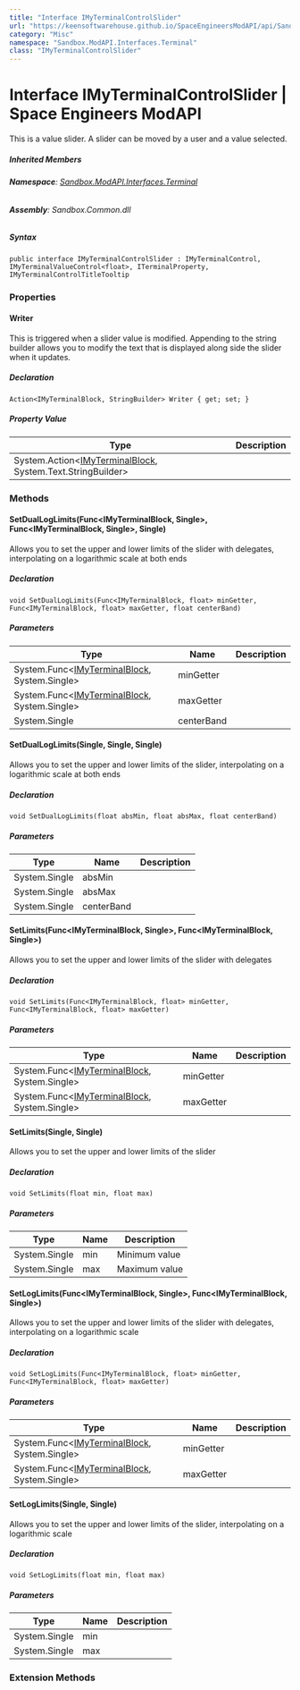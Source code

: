 ```yaml
---
title: "Interface IMyTerminalControlSlider"
url: "https://keensoftwarehouse.github.io/SpaceEngineersModAPI/api/Sandbox.ModAPI.Interfaces.Terminal.IMyTerminalControlSlider.html"
category: "Misc"
namespace: "Sandbox.ModAPI.Interfaces.Terminal"
class: "IMyTerminalControlSlider"
---
```


# Interface IMyTerminalControlSlider | Space Engineers ModAPI

This is a value slider. A slider can be moved by a user and a value selected.

##### Inherited Members

###### **Namespace**: [Sandbox.ModAPI.Interfaces.Terminal](https://keensoftwarehouse.github.io/SpaceEngineersModAPI/api/Sandbox.ModAPI.Interfaces.Terminal.html)

###### **Assembly**: Sandbox.Common.dll

##### Syntax

```
public interface IMyTerminalControlSlider : IMyTerminalControl, IMyTerminalValueControl<float>, ITerminalProperty, IMyTerminalControlTitleTooltip
```

### Properties

#### Writer

This is triggered when a slider value is modified. Appending to the string builder allows you to modify the text that is displayed along side the slider when it updates.

##### Declaration

```
Action<IMyTerminalBlock, StringBuilder> Writer { get; set; }
```

##### Property Value

| Type | Description |
| --- | --- |
| System.Action<[IMyTerminalBlock](https://keensoftwarehouse.github.io/SpaceEngineersModAPI/api/Sandbox.ModAPI.IMyTerminalBlock.html), System.Text.StringBuilder\> |     |

### Methods

#### SetDualLogLimits(Func<IMyTerminalBlock, Single>, Func<IMyTerminalBlock, Single>, Single)

Allows you to set the upper and lower limits of the slider with delegates, interpolating on a logarithmic scale at both ends

##### Declaration

```
void SetDualLogLimits(Func<IMyTerminalBlock, float> minGetter, Func<IMyTerminalBlock, float> maxGetter, float centerBand)
```

##### Parameters

| Type | Name | Description |
| --- | --- | --- |
| System.Func<[IMyTerminalBlock](https://keensoftwarehouse.github.io/SpaceEngineersModAPI/api/Sandbox.ModAPI.IMyTerminalBlock.html), System.Single\> | minGetter |     |
| System.Func<[IMyTerminalBlock](https://keensoftwarehouse.github.io/SpaceEngineersModAPI/api/Sandbox.ModAPI.IMyTerminalBlock.html), System.Single\> | maxGetter |     |
| System.Single | centerBand |     |

#### SetDualLogLimits(Single, Single, Single)

Allows you to set the upper and lower limits of the slider, interpolating on a logarithmic scale at both ends

##### Declaration

```
void SetDualLogLimits(float absMin, float absMax, float centerBand)
```

##### Parameters

| Type | Name | Description |
| --- | --- | --- |
| System.Single | absMin |     |
| System.Single | absMax |     |
| System.Single | centerBand |     |

#### SetLimits(Func<IMyTerminalBlock, Single>, Func<IMyTerminalBlock, Single>)

Allows you to set the upper and lower limits of the slider with delegates

##### Declaration

```
void SetLimits(Func<IMyTerminalBlock, float> minGetter, Func<IMyTerminalBlock, float> maxGetter)
```

##### Parameters

| Type | Name | Description |
| --- | --- | --- |
| System.Func<[IMyTerminalBlock](https://keensoftwarehouse.github.io/SpaceEngineersModAPI/api/Sandbox.ModAPI.IMyTerminalBlock.html), System.Single\> | minGetter |     |
| System.Func<[IMyTerminalBlock](https://keensoftwarehouse.github.io/SpaceEngineersModAPI/api/Sandbox.ModAPI.IMyTerminalBlock.html), System.Single\> | maxGetter |     |

#### SetLimits(Single, Single)

Allows you to set the upper and lower limits of the slider

##### Declaration

```
void SetLimits(float min, float max)
```

##### Parameters

| Type | Name | Description |
| --- | --- | --- |
| System.Single | min | Minimum value |
| System.Single | max | Maximum value |

#### SetLogLimits(Func<IMyTerminalBlock, Single>, Func<IMyTerminalBlock, Single>)

Allows you to set the upper and lower limits of the slider with delegates, interpolating on a logarithmic scale

##### Declaration

```
void SetLogLimits(Func<IMyTerminalBlock, float> minGetter, Func<IMyTerminalBlock, float> maxGetter)
```

##### Parameters

| Type | Name | Description |
| --- | --- | --- |
| System.Func<[IMyTerminalBlock](https://keensoftwarehouse.github.io/SpaceEngineersModAPI/api/Sandbox.ModAPI.IMyTerminalBlock.html), System.Single\> | minGetter |     |
| System.Func<[IMyTerminalBlock](https://keensoftwarehouse.github.io/SpaceEngineersModAPI/api/Sandbox.ModAPI.IMyTerminalBlock.html), System.Single\> | maxGetter |     |

#### SetLogLimits(Single, Single)

Allows you to set the upper and lower limits of the slider, interpolating on a logarithmic scale

##### Declaration

```
void SetLogLimits(float min, float max)
```

##### Parameters

| Type | Name | Description |
| --- | --- | --- |
| System.Single | min |     |
| System.Single | max |     |

### Extension Methods